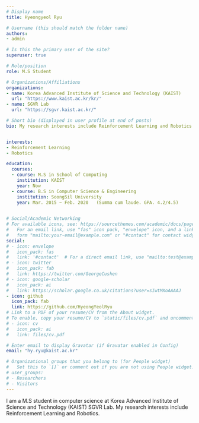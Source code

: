 ```yaml
---
# Display name
title: Hyeongyeol Ryu

# Username (this should match the folder name)
authors:
- admin

# Is this the primary user of the site?
superuser: true

# Role/position
role: M.S Student

# Organizations/Affiliations
organizations:
- name: Korea Advanced Institute of Science and Technology (KAIST)
  url: "https://www.kaist.ac.kr/kr/"
- name: SGVR Lab
  url: "https://sgvr.kaist.ac.kr/"

# Short bio (displayed in user profile at end of posts)
bio: My research interests include Reinforcement Learning and Robotics.


interests:
- Reinforcement Learning
- Robotics

education:
  courses:
  - course: M.S in School of Computing
    institution: KAIST
    year: Now
  - course: B.S in Computer Science & Engineering
    institution: SoongSil University
    year: Mar. 2015 ~ Feb. 2020   (Summa cum laude. GPA. 4.2/4.5)
    

# Social/Academic Networking
# For available icons, see: https://sourcethemes.com/academic/docs/page-builder/#icons
#   For an email link, use "fas" icon pack, "envelope" icon, and a link in the
#   form "mailto:your-email@example.com" or "#contact" for contact widget.
social:
# - icon: envelope
#   icon_pack: fas
#   link: '#contact'  # For a direct email link, use "mailto:test@example.org".
# - icon: twitter
#   icon_pack: fab
#   link: https://twitter.com/GeorgeCushen
# - icon: google-scholar
#   icon_pack: ai
#   link: https://scholar.google.co.uk/citations?user=sIwtMXoAAAAJ
- icon: github
  icon_pack: fab
  link: https://github.com/HyeongYeolRyu
# Link to a PDF of your resume/CV from the About widget.
# To enable, copy your resume/CV to `static/files/cv.pdf` and uncomment the lines below.
# - icon: cv
#   icon_pack: ai
#   link: files/cv.pdf

# Enter email to display Gravatar (if Gravatar enabled in Config)
email: "hy.ryu@kaist.ac.kr"

# Organizational groups that you belong to (for People widget)
#   Set this to `[]` or comment out if you are not using People widget.
# user_groups:
# - Researchers
# - Visitors
---
```


I am a M.S student in computer science at Korea Advanced Institute of Science and Technology (KAIST) SGVR Lab. My research interests include Reinforcement Learning and Robotics. 
